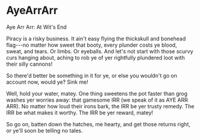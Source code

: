 # AyeArrArr
Aye Arr Arr: At Wit's End

Piracy is a risky business. 
It ain't easy flying the thickskull and bonehead flag---no matter how sweet that booty, every plunder costs ye blood, sweat, and tears. 
Or limbs. Or eyeballs.
And let's not start with those scurvy curs hanging about, aching to rob ye of yer rightfully plundered loot with their silly cannons!

So there'd better be something in it for ye, or else you wouldn't go on account now, would ye? Sink me!

Well, hold your water, matey. 
One thing sweetens the pot faster than grog washes yer worries away: that gamesome IRR (we speak of it as AYE ARR ARR). 
No matter how loud their irons bark, the IRR be yer trusty remedy. 
The IRR be what makes it worthy. 
The IRR be yer reward, matey!

So go on, batten down the hatches, me hearty, and get those returns right, or ye'll soon be telling no tales.
